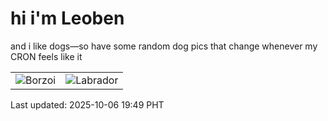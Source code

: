 # hi i'm Leoben

and i like dogs—so have some random dog pics that change whenever my CRON feels like it

|  |  |
|--------|----------|
| ![Borzoi](https://random-dog-vercel.vercel.app/api/random-borzoi?v=1759751352) | ![Labrador](https://random-dog-vercel.vercel.app/api/random-labrador?v=1759751352) |

Last updated: 2025-10-06 19:49 PHT
